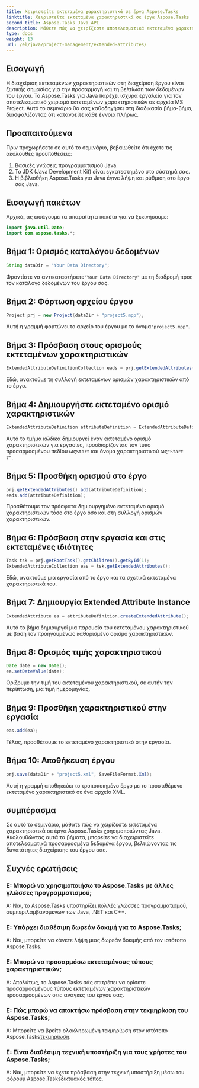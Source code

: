 ```yaml
---
title: Χειριστείτε εκτεταμένα χαρακτηριστικά σε έργα Aspose.Tasks
linktitle: Χειριστείτε εκτεταμένα χαρακτηριστικά σε έργα Aspose.Tasks
second_title: Aspose.Tasks Java API
description: Μάθετε πώς να χειρίζεστε αποτελεσματικά εκτεταμένα χαρακτηριστικά σε έργα Aspose.Tasks χρησιμοποιώντας Java. Οδηγός βήμα προς βήμα για αποτελεσματική διαχείριση έργου.
type: docs
weight: 13
url: /el/java/project-management/extended-attributes/
---
```

## Εισαγωγή
Η διαχείριση εκτεταμένων χαρακτηριστικών στη διαχείριση έργου είναι ζωτικής σημασίας για την προσαρμογή και τη βελτίωση των δεδομένων του έργου. Το Aspose.Tasks για Java παρέχει ισχυρά εργαλεία για τον αποτελεσματικό χειρισμό εκτεταμένων χαρακτηριστικών σε αρχεία MS Project. Αυτό το σεμινάριο θα σας καθοδηγήσει στη διαδικασία βήμα-βήμα, διασφαλίζοντας ότι κατανοείτε κάθε έννοια πλήρως.
## Προαπαιτούμενα
Πριν προχωρήσετε σε αυτό το σεμινάριο, βεβαιωθείτε ότι έχετε τις ακόλουθες προϋποθέσεις:
1. Βασικές γνώσεις προγραμματισμού Java.
2. Το JDK (Java Development Kit) είναι εγκατεστημένο στο σύστημά σας.
3. Η βιβλιοθήκη Aspose.Tasks για Java έγινε λήψη και ρύθμιση στο έργο σας Java.
## Εισαγωγή πακέτων
Αρχικά, ας εισάγουμε τα απαραίτητα πακέτα για να ξεκινήσουμε:
```java
import java.util.Date;
import com.aspose.tasks.*;
```
## Βήμα 1: Ορισμός καταλόγου δεδομένων
```java
String dataDir = "Your Data Directory";
```
 Φροντίστε να αντικαταστήσετε`"Your Data Directory"` με τη διαδρομή προς τον κατάλογο δεδομένων του έργου σας.
## Βήμα 2: Φόρτωση αρχείου έργου
```java
Project prj = new Project(dataDir + "project5.mpp");
```
 Αυτή η γραμμή φορτώνει το αρχείο του έργου με το όνομα`"project5.mpp"`.
## Βήμα 3: Πρόσβαση στους ορισμούς εκτεταμένων χαρακτηριστικών
```java
ExtendedAttributeDefinitionCollection eads = prj.getExtendedAttributes();
```
Εδώ, ανακτούμε τη συλλογή εκτεταμένων ορισμών χαρακτηριστικών από το έργο.
## Βήμα 4: Δημιουργήστε εκτεταμένο ορισμό χαρακτηριστικών
```java
ExtendedAttributeDefinition attributeDefinition = ExtendedAttributeDefinition.createTaskDefinition(CustomFieldType.Start, ExtendedAttributeTask.Start7, "Start 7");
```
 Αυτό το τμήμα κώδικα δημιουργεί έναν εκτεταμένο ορισμό χαρακτηριστικών για εργασίες, προσδιορίζοντας τον τύπο προσαρμοσμένου πεδίου ως`Start` και όνομα χαρακτηριστικού ως`"Start 7"`.
## Βήμα 5: Προσθήκη ορισμού στο έργο
```java
prj.getExtendedAttributes().add(attributeDefinition);
eads.add(attributeDefinition);
```
Προσθέτουμε τον πρόσφατα δημιουργημένο εκτεταμένο ορισμό χαρακτηριστικών τόσο στο έργο όσο και στη συλλογή ορισμών χαρακτηριστικών.
## Βήμα 6: Πρόσβαση στην εργασία και στις εκτεταμένες ιδιότητες
```java
Task tsk = prj.getRootTask().getChildren().getById(1);
ExtendedAttributeCollection eas = tsk.getExtendedAttributes();
```
Εδώ, ανακτούμε μια εργασία από το έργο και τα σχετικά εκτεταμένα χαρακτηριστικά του.
## Βήμα 7: Δημιουργία Extended Attribute Instance
```java
ExtendedAttribute ea = attributeDefinition.createExtendedAttribute();
```
Αυτό το βήμα δημιουργεί μια παρουσία του εκτεταμένου χαρακτηριστικού με βάση τον προηγουμένως καθορισμένο ορισμό χαρακτηριστικών.
## Βήμα 8: Ορισμός τιμής χαρακτηριστικού
```java
Date date = new Date();
ea.setDateValue(date);
```
Ορίζουμε την τιμή του εκτεταμένου χαρακτηριστικού, σε αυτήν την περίπτωση, μια τιμή ημερομηνίας.
## Βήμα 9: Προσθήκη χαρακτηριστικού στην εργασία
```java
eas.add(ea);
```
Τέλος, προσθέτουμε το εκτεταμένο χαρακτηριστικό στην εργασία.
## Βήμα 10: Αποθήκευση έργου
```java
prj.save(dataDir + "project5.xml", SaveFileFormat.Xml);
```
Αυτή η γραμμή αποθηκεύει το τροποποιημένο έργο με το προστιθέμενο εκτεταμένο χαρακτηριστικό σε ένα αρχείο XML.
## συμπέρασμα
Σε αυτό το σεμινάριο, μάθατε πώς να χειρίζεστε εκτεταμένα χαρακτηριστικά σε έργα Aspose.Tasks χρησιμοποιώντας Java. Ακολουθώντας αυτά τα βήματα, μπορείτε να διαχειριστείτε αποτελεσματικά προσαρμοσμένα δεδομένα έργου, βελτιώνοντας τις δυνατότητες διαχείρισης του έργου σας.
## Συχνές ερωτήσεις
### Ε: Μπορώ να χρησιμοποιήσω το Aspose.Tasks με άλλες γλώσσες προγραμματισμού;
Α: Ναι, το Aspose.Tasks υποστηρίζει πολλές γλώσσες προγραμματισμού, συμπεριλαμβανομένων των Java, .NET και C++.
### Ε: Υπάρχει διαθέσιμη δωρεάν δοκιμή για το Aspose.Tasks;
Α: Ναι, μπορείτε να κάνετε λήψη μιας δωρεάν δοκιμής από τον ιστότοπο Aspose.Tasks.
### Ε: Μπορώ να προσαρμόσω εκτεταμένους τύπους χαρακτηριστικών;
Α: Απολύτως, το Aspose.Tasks σάς επιτρέπει να ορίσετε προσαρμοσμένους τύπους εκτεταμένων χαρακτηριστικών προσαρμοσμένων στις ανάγκες του έργου σας.
### Ε: Πώς μπορώ να αποκτήσω πρόσβαση στην τεκμηρίωση του Aspose.Tasks;
 Α: Μπορείτε να βρείτε ολοκληρωμένη τεκμηρίωση στον ιστότοπο Aspose.Tasks[τεκμηρίωση](https://reference.aspose.com/tasks/java/).
### Ε: Είναι διαθέσιμη τεχνική υποστήριξη για τους χρήστες του Aspose.Tasks;
 Α: Ναι, μπορείτε να έχετε πρόσβαση στην τεχνική υποστήριξη μέσω του φόρουμ Aspose.Tasks[δικτυακός τόπος](https://forum.aspose.com/c/tasks/15).